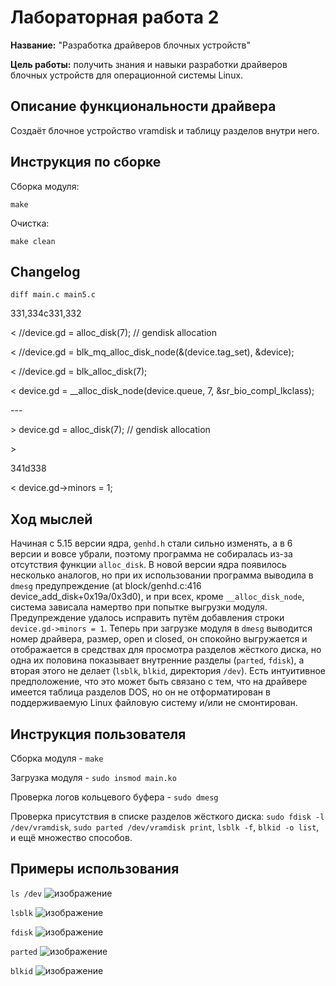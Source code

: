 # Лабораторная работа 2

**Название:** "Разработка драйверов блочных устройств"

**Цель работы:** получить знания и навыки разработки драйверов блочных
устройств для операционной системы Linux.

## Описание функциональности драйвера

Создаёт блочное устройство vramdisk и таблицу разделов внутри него.

## Инструкция по сборке

Сборка модуля:

```
make
```

Очистка:

```
make clean
```

## Changelog

```diff main.c main5.c```

331,334c331,332

<   //device.gd = alloc_disk(7); // gendisk allocation

<   //device.gd = blk_mq_alloc_disk_node(&(device.tag_set), &device);

<   //device.gd = blk_alloc_disk(7);

<   device.gd = __alloc_disk_node(device.queue, 7, &sr_bio_compl_lkclass);

\---

\>   device.gd = alloc_disk(7); // gendisk allocation

\> 

341d338

<   device.gd->minors = 1;

## Ход мыслей

Начиная с 5.15 версии ядра, ```genhd.h``` стали сильно изменять, а в 6 версии и вовсе убрали, поэтому программа не собиралась из-за отсутствия функции ```alloc_disk```. В новой версии ядра появилось несколько аналогов, но при их использовании программа выводила в ```dmesg``` предупреждение (at block/genhd.c:416 device_add_disk+0x19a/0x3d0), и при всех, кроме ```__alloc_disk_node```, система зависала намертво при попытке выгрузки модуля. Предупреждение удалось исправить путём добавления строки ```device.gd->minors = 1```. Теперь при загрузке модуля в ```dmesg``` выводится номер драйвера, размер, open и closed, он спокойно выгружается и отображается в средствах для просмотра разделов жёсткого диска, но одна их половина показывает внутренние разделы (```parted```, ```fdisk```), а вторая этого не делает (```lsblk```, ```blkid```, директория ```/dev```). Есть интуитивное предположение, что это может быть связано с тем, что на драйвере имеется таблица разделов DOS, но он не отформатирован в поддерживаемую Linux файловую систему и/или не смонтирован.

## Инструкция пользователя

Сборка модуля - ```make```

Загрузка модуля - ```sudo insmod main.ko```

Проверка логов кольцевого буфера - ```sudo dmesg```

Проверка присутствия в списке разделов жёсткого диска: ```sudo fdisk -l /dev/vramdisk```, ```sudo parted /dev/vramdisk print```, ```lsblk -f```, ```blkid -o list```, и ещё множество способов.

## Примеры использования

```ls /dev```
![изображение](https://user-images.githubusercontent.com/60853667/227528036-e866b6c7-dc38-4533-92b4-173d73d35272.png)

```lsblk```
![изображение](https://user-images.githubusercontent.com/60853667/227528845-1a9633c3-a564-434d-a8cc-408a60734b57.png)

```fdisk```
![изображение](https://user-images.githubusercontent.com/60853667/227524529-a2451307-132d-40fc-b1e1-5cad3ec21a0a.png)

```parted```
![изображение](https://user-images.githubusercontent.com/60853667/227524843-c11265e5-b67a-4153-ae8c-a95fb9841e0c.png)

```blkid```
![изображение](https://user-images.githubusercontent.com/60853667/227525661-3cca51ff-d4c6-4e86-9b5e-abcab0201854.png)
